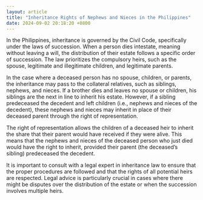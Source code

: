 ```yaml
---
layout: article
title: "Inheritance Rights of Nephews and Nieces in the Philippines"
date: 2024-09-02 20:18:20 +0800
---
```


<p>In the Philippines, inheritance is governed by the Civil Code, specifically under the laws of succession. When a person dies intestate, meaning without leaving a will, the distribution of their estate follows a specific order of succession. The law prioritizes the compulsory heirs, such as the spouse, legitimate and illegitimate children, and legitimate parents.</p><p>In the case where a deceased person has no spouse, children, or parents, the inheritance may pass to the collateral relatives, such as siblings, nephews, and nieces. If a brother dies and leaves no spouse or children, his siblings are the next in line to inherit his estate. However, if a sibling predeceased the decedent and left children (i.e., nephews and nieces of the decedent), these nephews and nieces may inherit in place of their deceased parent through the right of representation.</p><p>The right of representation allows the children of a deceased heir to inherit the share that their parent would have received if they were alive. This means that the nephews and nieces of the deceased person who just died would have the right to inherit, provided their parent (the deceased’s sibling) predeceased the decedent.</p><p>It is important to consult with a legal expert in inheritance law to ensure that the proper procedures are followed and that the rights of all potential heirs are respected. Legal advice is particularly crucial in cases where there might be disputes over the distribution of the estate or when the succession involves multiple heirs.</p>